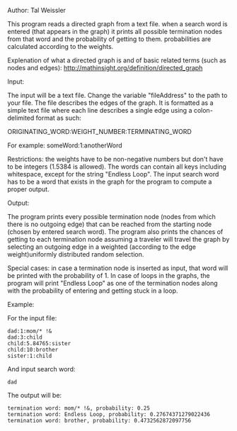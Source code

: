 Author: Tal Weissler

This program reads a directed graph from a text file. when a search word is entered (that appears in the graph) it prints all possible termination nodes from that word  and the probability of getting to them. probabilities are calculated according to the weights.

Explenation of what a directed graph is and of basic related terms (such as nodes and edges):
http://mathinsight.org/definition/directed_graph

Input:

The input will be a text file. Change the variable "fileAddress" to the path to your file.
The file describes the edges of the graph. It is formatted as a simple text file where each line describes a single edge using a colon-delimited format as such:

ORIGINATING_WORD:WEIGHT_NUMBER:TERMINATING_WORD

For example:       someWord:1:anotherWord

Restrictions: the weights have to be non-negative numbers but don't have to be integers (1.5384 is allowed).
The words can contain all keys including whitespace, except for the string "Endless Loop".
The input search word has to be a word that exists in the graph for the program to compute a proper output.

Output:

The program prints every possible termination node (nodes from which there is no outgoing edge) that can be reached from the starting node (chosen by entered search word). The program also prints the chances of getting to each termination node assuming a traveler will travel the graph by selecting an outgoing edge in a weighted (according to the edge weight)uniformly distributed random selection.

Special cases: in case a termination node is inserted as input, that word will be printed with the probability of 1. 
In case of loops in the graphs, the program will print "Endless Loop" as one of the termination nodes along with the probability of entering and getting stuck in a loop. 

Example:

For the input file:

	dad:1:mom/* !&
	dad:3:child
	child:5.84765:sister
	child:10:brother
	sister:1:child
	
And input search word:

	dad
	
The output will be:

	termination word: mom/* !&, probability: 0.25
	termination word: Endless Loop, probability: 0.27674371279022436
	termination word: brother, probability: 0.4732562872097756

